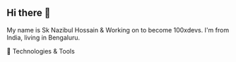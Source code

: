 ## Hi there 👋
My name is Sk Nazibul Hossain & Working on to become 100xdevs. I'm from India, living in Bengaluru.

🔧 Technologies & Tools

<!--
**nazibul7/nazibul7** is a ✨ _special_ ✨ repository because its `README.md` (this file) appears on your GitHub profile.

Here are some ideas to get you started:

- 🔭 I’m currently working on ...
- 🌱 I’m currently learning ...
- 👯 I’m looking to collaborate on ...
- 🤔 I’m looking for help with ...
- 💬 Ask me about ...
- 📫 How to reach me: ...
- 😄 Pronouns: ...
- ⚡ Fun fact: ...
-->
